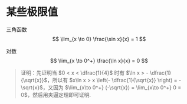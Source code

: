 # 某些极限值



三角函数
$$
\lim_{x \to 0} \frac{\sin x}{x} = 1
$$


对数
$$
\lim_{x \to 0^+} \frac{\ln x}{x} = 0
$$

> 证明：先证明当 $0 < x < \dfrac{1}{4}$ 时有 $\ln x > - \dfrac{1}{\sqrt{x}}$，所以有 $x\ln x > x \left(- \dfrac{1}{\sqrt{x}} \right) = - \sqrt{x}$，又因为 $\lim_{x\to 0^+} (-\sqrt{x}) = \lim_{x\to 0^+} 0 = 0$，然后用夹逼定理即可证明.

